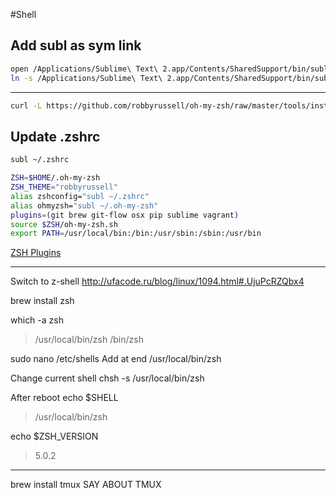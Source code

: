#Shell

Add subl as sym link   
---------------
```bash
open /Applications/Sublime\ Text\ 2.app/Contents/SharedSupport/bin/subl
ln -s /Applications/Sublime\ Text\ 2.app/Contents/SharedSupport/bin/subl /usr/local/bin/subl
```

---------------
```bash
curl -L https://github.com/robbyrussell/oh-my-zsh/raw/master/tools/install.sh | sh
```

Update .zshrc
-------------
```bash
subl ~/.zshrc
```

```bash
ZSH=$HOME/.oh-my-zsh
ZSH_THEME="robbyrussell"
alias zshconfig="subl ~/.zshrc"
alias ohmyzsh="subl ~/.oh-my-zsh"
plugins=(git brew git-flow osx pip sublime vagrant)
source $ZSH/oh-my-zsh.sh
export PATH=/usr/local/bin:/bin:/usr/sbin:/sbin:/usr/bin
```
[ZSH Plugins](https://github.com/robbyrussell/oh-my-zsh/wiki/Plugins)

-----------------

Switch to z-shell
http://ufacode.ru/blog/linux/1094.html#.UjuPcRZQbx4

brew install zsh

which -a zsh
> /usr/local/bin/zsh
> /bin/zsh

sudo nano /etc/shells
Add at end /usr/local/bin/zsh

Change current shell
chsh -s /usr/local/bin/zsh

After reboot 
echo $SHELL
> /usr/local/bin/zsh

echo $ZSH_VERSION
> 5.0.2

-----------------

brew install tmux
SAY ABOUT TMUX
